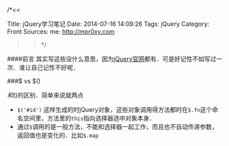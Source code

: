 /*<<

 Title: jQuery学习笔记
 Date: 2014-07-16 14:09:26
 Tags: jQuery
 Category: Front
 Sources:
   me: http://mpr0xy.com
>>*/

####前言
其实写这些没什么意思，因为[jQuery官网](http://learn.jquery.com/using-jquery-core/)都有．可是好记性不如写过一次．谁让自己记性不好呢．

###$ vs $()

$和$()的区别．简单来说就两点

* `$('#id')` 这样生成的时jQuery对象，这些对象调用得方法都时在`$.fn`这个命名空间里，方法里的`this`指向选择器选中对象本身．
* 通过`$`调用的是一般方法，不能和选择器一起工作，而且也不自动传递参数，返回值也是变化的．比如`$.map`

